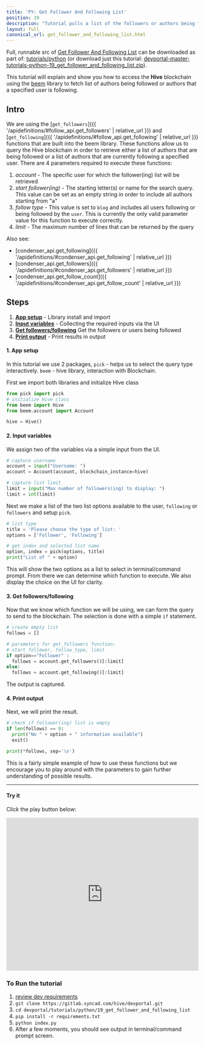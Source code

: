 ```yaml
---
title: 'PY: Get Follower And Following List'
position: 19
description: "Tutorial pulls a list of the followers or authors being followed from the blockchain then displays the result."
layout: full
canonical_url: get_follower_and_following_list.html
---
```

Full, runnable src of [Get Follower And Following List](https://gitlab.syncad.com/hive/devportal/-/tree/master/tutorials/python/19_get_follower_and_following_list) can be downloaded as part of: [tutorials/python](https://gitlab.syncad.com/hive/devportal/-/tree/master/tutorials/python) (or download just this tutorial: [devportal-master-tutorials-python-19_get_follower_and_following_list.zip](https://gitlab.syncad.com/hive/devportal/-/archive/master/devportal-master.zip?path=tutorials/python/19_get_follower_and_following_list)).

This tutorial will explain and show you how to access the **Hive** blockchain using the [beem](https://github.com/holgern/beem) library to fetch list of authors being followed or authors that a specified user is following.

## Intro

We are using the [`get_followers`]({{ '/apidefinitions/#follow_api.get_followers' | relative_url }}) and [`get_following`]({{ '/apidefinitions/#follow_api.get_following' | relative_url }}) functions that are built into the beem library. These functions allow us to query the Hive blockchain in order to retrieve either a list of authors that are being followed or a list of authors that are currently following a specified user. There are 4 parameters required to execute these functions:

1. _account_ - The specific user for which the follower(ing) list will be retrieved
1. _start follower(ing)_ - The starting letter(s) or name for the search query. This value can be set as an empty string in order to include all authors starting from "a"
1. _follow type_ - This value is set to `blog` and includes all users following or being followed by the `user`. This is currently the only valid parameter value for this function to execute correctly.
1. _limit_ - The maximum number of lines that can be returned by the query

Also see:
* [condenser_api.get_following]({{ '/apidefinitions/#condenser_api.get_following' | relative_url }})
* [condenser_api.get_followers]({{ '/apidefinitions/#condenser_api.get_followers' | relative_url }})
* [condenser_api.get_follow_count]({{ '/apidefinitions/#condenser_api.get_follow_count' | relative_url }})

## Steps

1. [**App setup**](#setup) - Library install and import
1. [**Input variables**](#input) - Collecting the required inputs via the UI
1. [**Get followers/following**](#query) Get the followers or users being followed
1. [**Print output**](#output) - Print results in output

#### 1. App setup <a name="setup"></a>

In this tutorial we use 2 packages, `pick` - helps us to select the query type interactively. `beem` - hive library, interaction with Blockchain.

First we import both libraries and initialize Hive class

```python
from pick import pick
# initialize Hive class
from beem import Hive
from beem.account import Account

hive = Hive()
```

#### 2. Input variables <a name="input"></a>

We assign two of the variables via a simple input from the UI.

```python
# capture username
account = input("Username: ")
account = Account(account, blockchain_instance=hive)

# capture list limit
limit = input("Max number of followers(ing) to display: ")
limit = int(limit)
```

Next we make a list of the two list options available to the user, `following` or `followers` and setup `pick`.

```python
# list type
title = 'Please choose the type of list: '
options = ['Follower', 'Following']

# get index and selected list name
option, index = pick(options, title)
print("List of " + option)
```

This will show the two options as a list to select in terminal/command prompt. From there we can determine which function to execute. We also display the choice on the UI for clarity.

#### 3. Get followers/following <a name="query"></a>

Now that we know which function we will be using, we can form the query to send to the blockchain. The selection is done with a simple `if` statement.

```python
# create empty list
follows = []

# parameters for get_followers function:
# start_follower, follow_type, limit
if option=="Follower" :
  follows = account.get_followers()[:limit]
else:
  follows = account.get_following()[:limit]
```

The output is captured.

#### 4. Print output <a name="output"></a>

Next, we will print the result.

```python
# check if follower(ing) list is empty
if len(follows) == 0:
  print("No " + option + " information available")
  exit()

print(*follows, sep='\n')
```

This is a fairly simple example of how to use these functions but we encourage you to play around with the parameters to gain further understanding of possible results.

---

#### Try it

Click the play button below:

<iframe height="400px" width="100%" src="https://replit.com/@inertia186/py19getfollowerandfollowinglist?embed=1&output=1" scrolling="no" frameborder="no" allowtransparency="true" allowfullscreen="true" sandbox="allow-forms allow-pointer-lock allow-popups allow-same-origin allow-scripts allow-modals"></iframe>

### To Run the tutorial

1. [review dev requirements](getting_started.html)
1. `git clone https://gitlab.syncad.com/hive/devportal.git`
1. `cd devportal/tutorials/python/19_get_follower_and_following_list`
1. `pip install -r requirements.txt`
1. `python index.py`
1. After a few moments, you should see output in terminal/command prompt screen.
